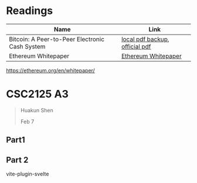 # Readings

| Name                                           | Link                                                                               |
| ---------------------------------------------- | ---------------------------------------------------------------------------------- |
| Bitcoin: A Peer-to-Peer Electronic Cash System | [local pdf backup](./bitcoin.pdf), [official pdf](https://bitcoin.org/bitcoin.pdf) |
| Ethereum Whitepaper|[Ethereum Whitepaper](https://ethereum.org/en/whitepaper/)|


https://ethereum.org/en/whitepaper/
# CSC2125 A3

> Huakun Shen
> 
> Feb 7

## Part1

## Part 2

vite-plugin-svelte



